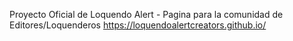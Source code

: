 Proyecto Oficial de Loquendo Alert - Pagina para la comunidad de Editores/Loquenderos 
https://loquendoalertcreators.github.io/
